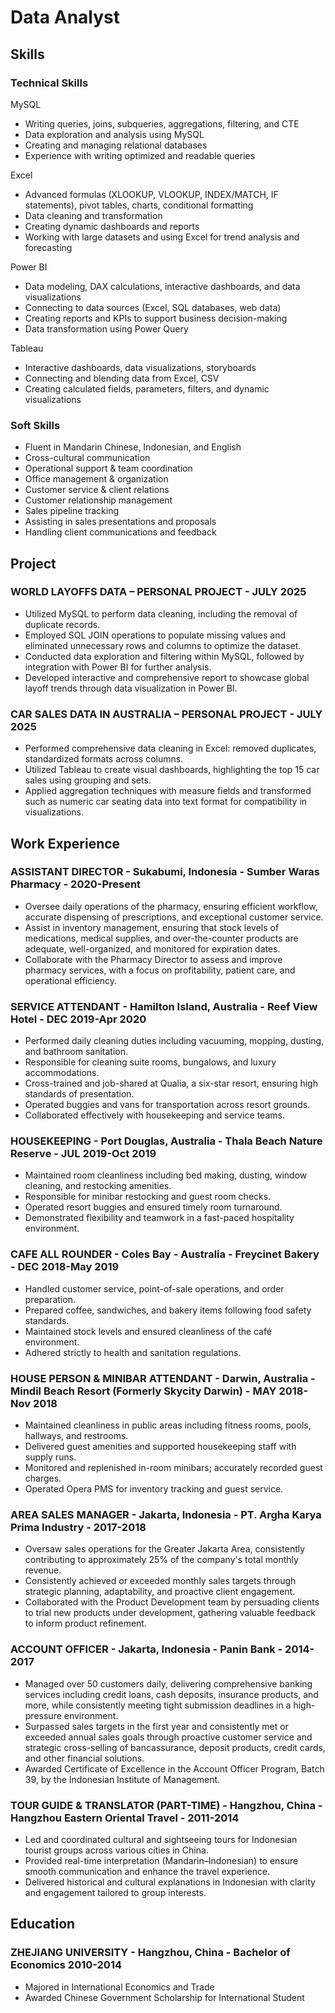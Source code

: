 # Data Analyst

## Skills
### Technical Skills
MySQL
- Writing queries, joins, subqueries, aggregations, filtering, and CTE
- Data exploration and analysis using MySQL
- Creating and managing relational databases
- Experience with writing optimized and readable queries

Excel
- Advanced formulas (XLOOKUP, VLOOKUP, INDEX/MATCH, IF statements), pivot tables, charts, conditional formatting
- Data cleaning and transformation
- Creating dynamic dashboards and reports
- Working with large datasets and using Excel for trend analysis and forecasting

Power BI
- Data modeling, DAX calculations, interactive dashboards, and data visualizations
- Connecting to data sources (Excel, SQL databases, web data)
- Creating reports and KPIs to support business decision-making
- Data transformation using Power Query

Tableau	
- Interactive dashboards, data visualizations, storyboards
- Connecting and blending data from Excel, CSV
- Creating calculated fields, parameters, filters, and dynamic visualizations

### Soft Skills
- Fluent in Mandarin Chinese, Indonesian, and English
- Cross-cultural communication
- Operational support & team coordination
- Office management & organization
- Customer service & client relations
- Customer relationship management
- Sales pipeline tracking
- Assisting in sales presentations and proposals
- Handling client communications and feedback

## Project
### WORLD LAYOFFS DATA – PERSONAL PROJECT - JULY 2025
- Utilized MySQL to perform data cleaning, including the removal of duplicate records.
- Employed SQL JOIN operations to populate missing values and eliminated unnecessary rows and columns to optimize the dataset.
- Conducted data exploration and filtering within MySQL, followed by integration with Power BI for further analysis.
- Developed interactive and comprehensive report to showcase global layoff trends through data visualization in Power BI.

### CAR SALES DATA IN AUSTRALIA – PERSONAL PROJECT - JULY 2025
- Performed comprehensive data cleaning in Excel: removed duplicates, standardized formats across columns.
- Utilized Tableau to create visual dashboards, highlighting the top 15 car sales using grouping and sets.
- Applied aggregation techniques with measure fields and transformed such as numeric car seating data into text format for compatibility in visualizations.

## Work Experience
### ASSISTANT DIRECTOR - Sukabumi, Indonesia - Sumber Waras Pharmacy	- 2020-Present
- Oversee daily operations of the pharmacy, ensuring efficient workflow, accurate dispensing of prescriptions, and exceptional customer service.
- Assist in inventory management, ensuring that stock levels of medications, medical supplies, and over-the-counter products are adequate, well-organized, and monitored for expiration dates.
- Collaborate with the Pharmacy Director to assess and improve pharmacy services, with a focus on profitability, patient care, and operational efficiency.

### SERVICE ATTENDANT - Hamilton Island, Australia - Reef View Hotel - DEC 2019-Apr 2020
- Performed daily cleaning duties including vacuuming, mopping, dusting, and bathroom sanitation.
- Responsible for cleaning suite rooms, bungalows, and luxury accommodations.
- Cross-trained and job-shared at Qualia, a six-star resort, ensuring high standards of presentation.
- Operated buggies and vans for transportation across resort grounds.
- Collaborated effectively with housekeeping and service teams. 

### HOUSEKEEPING - Port Douglas, Australia - Thala Beach Nature Reserve - JUL 2019-Oct 2019
- Maintained room cleanliness including bed making, dusting, window cleaning, and restocking amenities.
- Responsible for minibar restocking and guest room checks.
- Operated resort buggies and ensured timely room turnaround.
- Demonstrated flexibility and teamwork in a fast-paced hospitality environment.

### CAFE ALL ROUNDER - Coles Bay - Australia - Freycinet Bakery - DEC 2018-May 2019
- Handled customer service, point-of-sale operations, and order preparation.
- Prepared coffee, sandwiches, and bakery items following food safety standards.
- Maintained stock levels and ensured cleanliness of the café environment.
- Adhered strictly to health and sanitation regulations.

### HOUSE PERSON & MINIBAR ATTENDANT - Darwin, Australia - Mindil Beach Resort (Formerly Skycity Darwin) - MAY 2018-Nov 2018
- Maintained cleanliness in public areas including fitness rooms, pools, hallways, and restrooms.
- Delivered guest amenities and supported housekeeping staff with supply runs.
- Monitored and replenished in-room minibars; accurately recorded guest charges.
- Operated Opera PMS for inventory tracking and guest service.

### AREA SALES MANAGER - Jakarta, Indonesia - PT. Argha Karya Prima Industry - 2017-2018
- Oversaw sales operations for the Greater Jakarta Area, consistently contributing to approximately 25% of the company's total monthly revenue.
- Consistently achieved or exceeded monthly sales targets through strategic planning, adaptability, and proactive client engagement.
- Collaborated with the Product Development team by persuading clients to trial new products under development, gathering valuable feedback to inform product refinement.

### ACCOUNT OFFICER - Jakarta, Indonesia - Panin Bank - 2014-2017
- Managed over 50 customers daily, delivering comprehensive banking services including credit loans, cash deposits, insurance products, and more, while consistently meeting tight submission deadlines in a high-pressure environment.
- Surpassed sales targets in the first year and consistently met or exceeded annual sales goals through proactive customer service and strategic cross-selling of bancassurance, deposit products, credit cards, and other financial solutions.
- Awarded Certificate of Excellence in the Account Officer Program, Batch 39, by the Indonesian Institute of Management.

### TOUR GUIDE & TRANSLATOR (PART-TIME) - Hangzhou, China - Hangzhou Eastern Oriental Travel - 2011-2014
- Led and coordinated cultural and sightseeing tours for Indonesian tourist groups across various cities in China.
- Provided real-time interpretation (Mandarin–Indonesian) to ensure smooth communication and enhance the travel experience.
- Delivered historical and cultural explanations in Indonesian with clarity and engagement tailored to group interests.

## Education
### ZHEJIANG UNIVERSITY - Hangzhou, China - Bachelor of Economics	2010-2014
- Majored in International Economics and Trade
- Awarded Chinese Government Scholarship for International Student 

